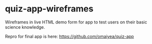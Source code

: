 # quiz-app-wireframes
Wireframes in live HTML demo form for app to test users on their basic science knowledge.

Repro for final app is here: https://github.com/omaiyea/quiz-app
